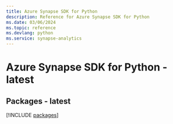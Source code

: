 ```yaml
---
title: Azure Synapse SDK for Python
description: Reference for Azure Synapse SDK for Python
ms.date: 03/06/2024
ms.topic: reference
ms.devlang: python
ms.service: synapse-analytics
---
```

# Azure Synapse SDK for Python - latest
## Packages - latest
[!INCLUDE [packages](synapse-index.md)]